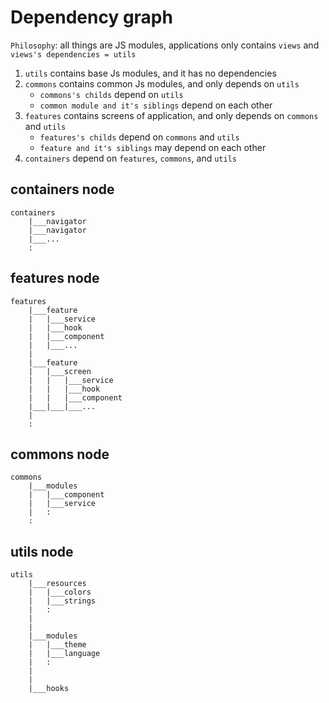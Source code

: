 # Dependency graph

`Philosophy`: all things are JS modules, applications only contains `views` and `views's dependencies = utils`

1. `utils` contains base Js modules, and it has no dependencies
2. `commons` contains common Js modules, and only depends on `utils`
   - `commons's childs` depend on `utils`
   - `common module and it's siblings` depend on each other
3. `features` contains screens of application, and only depends on `commons` and `utils`
   - `features's childs` depend on `commons` and `utils`
   - `feature and it's siblings` may depend on each other
4. `containers` depend on `features`, `commons`, and `utils`

## containers node

```
containers
    |___navigator
    |___navigator
    |___...
    :
```

## features node

```
features
    |___feature
    |   |___service
    |   |___hook
    |   |___component
    |   |___...
    |
    |___feature
    |   |___screen
    |   |   |___service
    |   |   |___hook
    |   |   |___component
    |___|___|___...
    |
    :
```

## commons node

```
commons
    |___modules
    |   |___component
    |   |___service
    |   :
    :
```

## utils node

```
utils
    |___resources
    |   |___colors
    |   |___strings
    |   :
    |
    |
    |___modules
    |   |___theme
    |   |___language
    |   :
    |
    |
    |___hooks
```
